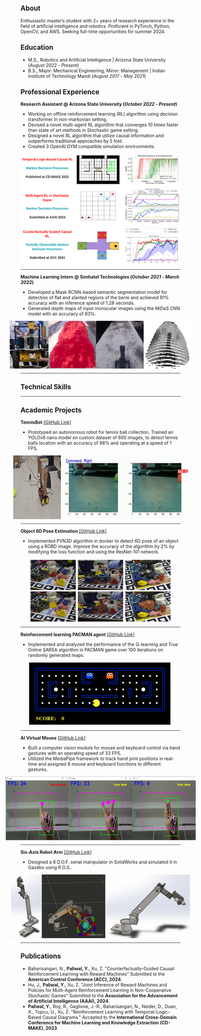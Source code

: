 ## About
Enthusiastic master’s student with 2+ years of research experience in the field of artificial intelligence and robotics. Proficient in PyTorch, Python, OpenCV, and AWS. Seeking full-time opportunities for summer 2024.

## Education
- M.S., Robotics and Artificial Intelligence             | Arizona State University (_August 2022_ - _Present_)
- B.S., Major: Mechanical Engineering, Minor: Management | Indian Institute of Technology Mandi (_August 2017_ - _May 2021_) 


## Professional Experience
**Research Assistant @ Arizona State University (_October 2022_ - _Present_)**
- Working on offline reinforcement learning (RL) algorithm using decision transformer in non-markovian setting.
- Devised a novel multi-agent RL algorithm that converges 10 times faster than state of art methods in Stochastic game setting.
- Designed a novel RL algorithm that utilize causal information and outperforms traditional approaches by 5 fold.
- Created 3 OpenAI GYM compatible simulation environments.

<!--<div style="display: flex; justify-content: center;">
  <img src="/assets/img/causal_final.png" alt="" width="400" height="300">
  <img src="/assets/img/marl_final.png" alt="" width="400" height="300">
  <img src="/assets/img/cfrl_final.png" alt="" width="400" height="300">
</div>
-->
<div style="display: flex; justify-content: center;">
  <img src="/assets/img/research_hori.png" alt="Robot View" width="550" height="350">
</div>

* * *

**Machine Learning Intern @ Simhatel Technologies (_October 2021_ - _March 2022_)**
- Developed a Mask RCNN-based semantic segmentation model for detection of flat and slanted regions of the berm and achieved 91% accuracy with an inference speed of 1.28 seconds.
- Generated depth maps of input monocular images using the MiDaS CNN model with an accuracy of 83%.

<div style="display: flex; justify-content: center;">
  <img src="/assets/img/intern_robot_image.png" alt="" width="150" height="150">
  <img src="/assets/img/intern_segmented.png" alt="" width="150" height="150">
  <img src="/assets/img/intern_base.png" alt="" width="150" height="150">
  <img src="/assets/img/intern_depth.png" alt="" width="150" height="150">
</div>

* * *
## Technical Skills

* * *

## Academic Projects
**TennisBot** [[GitHub Link]](https://github.com/YashPaliwal19/TennisBot)
- Prototyped an autonomous robot for tennis ball collection. Trained an YOLOv8 nano model on custom dataset of 600 images, to detect tennis balls location with an accuracy of 98% and operating at a speed of 1 FPS.
<div style="display: flex; justify-content: center;">
  <img src="/movies/robot_view.gif" alt="Robot View" width="150" height="200">
  <img src="/movies/robot_camera_view.gif" alt="Robot Camera View" width="400" height="200">
</div>

* * *

**Object 6D Pose Estimation** [[GitHub Link]](https://github.com/YashPaliwal19/TennisBot)
- Implemented PVN3D algorithm in docker to detect 6D pose of an object using a RGBD image. Improve the accuracy of the algorithm by 2% by modifying the loss function and using the ResNet-101 network.

<div style="display: flex; justify-content: center;">
  <img src="/assets/img/pose_estimation.png" alt="" width="450" height="200">
</div>

* * *

**Reinforcement learning PACMAN agent** [[GitHub Link]](https://github.com/hssahdev/AI_Team_Project)
- Implemented and analyzed the performance of the Q-learning and True Online SARSA algorithm in PACMAN game over 100 iterations on randomly generated maps.

<div style="display: flex; justify-content: center;">
  <img src="/movies/pacman_gif.gif" alt="Robot View" width="450" height="200">
</div>

* * *

**AI Virtual Mouse** [[GitHub Link]](https://github.com/YashPaliwal19/AI-Virtual_mouse)
- Built a computer vision module for mouse and keyboard control via hand gestures with an operating speed of 33 FPS.
- Utilized the MediaPipe framework to track hand joint positions in real-time and assigned 8 mouse and keyboard functions to different gestures.

<div style="display: flex; justify-content: center;">
  <img src="/assets/img/moving_mode.png" alt="" width="200" height="200">
  <img src="/assets/img/click_mode1.png" alt="" width="200" height="200">
  <img src="/assets/img/click_mode2.png" alt="" width="200" height="200">
</div>

* * *

**Six-Axis Robot Arm** [[GitHub Link]](https://github.com/YashPaliwal19/TennisBot)
- Designed a 6 D.O.F. serial mainpulator in SolidWorks and simulated it in Gazebo using R.O.S..

<div style="display: flex; justify-content: center;">
  <img src="/assets/img/mani1.png" alt="" width="200" height="200">
  <img src="/movies/robot_arm.gif" alt="" width="200" height="200">
  <img src="/assets/img/mani2.png" alt="" width="300" height="200">
</div>

* * *

## Publications
- Baharisangari, N., **Paliwal, Y.**, Xu, Z. "Counterfactually-Guided Causal Reinforcement Learning with Reward Machines" Submitted to the **American Control Conference (ACC), 2024**.
- Hu, J., **Paliwal, Y.**, Xu, Z. "Joint Inference of Reward Machines and Policies for Multi-Agent Reinforcement Learning in Non-Cooperative Stochastic Games" Submitted to the **Association for the Advancement of Artificial Intelligence (AAAI), 2024**.
- **Paliwal, Y.**, Roy, R., Gaglione, J.-R., Baharisangari, N., Neider, D., Duan, X., Topcu, U., Xu, Z. "Reinforcement Learning with Temporal-Logic-Based Causal Diagrams." Accepted to the **International Cross-Domain Conference for Machine Learning and Knowledge Extraction (CD-MAKE), 2023**.




